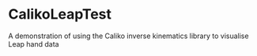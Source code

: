 # CalikoLeapTest
A demonstration of using the Caliko inverse kinematics library to visualise Leap hand data
